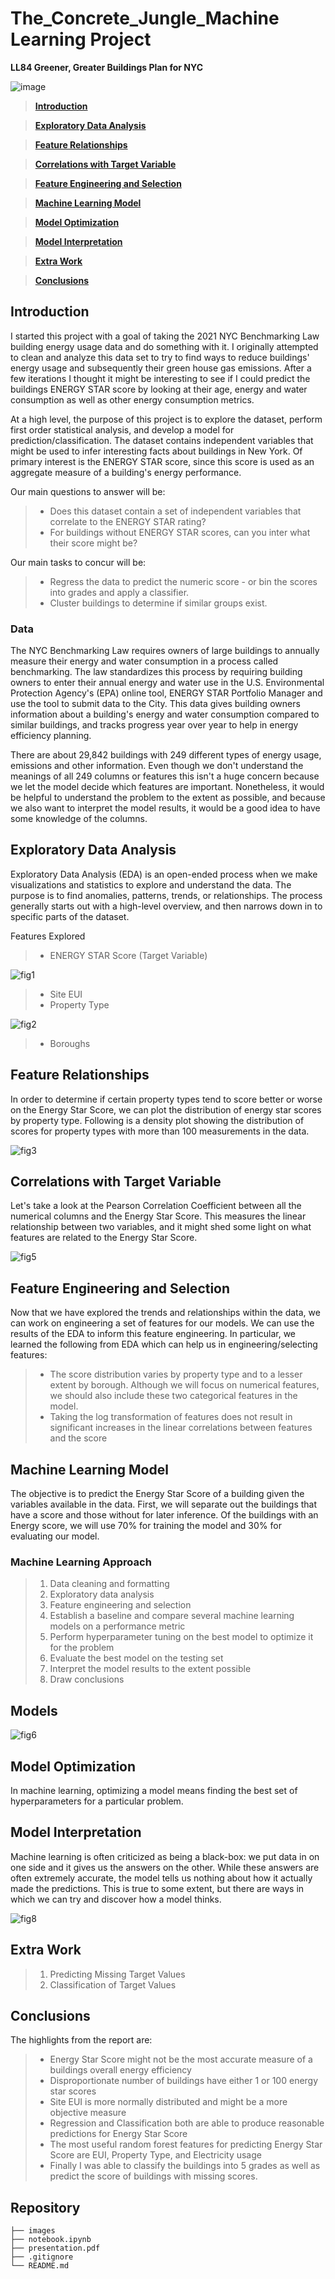 # The_Concrete_Jungle_Machine Learning Project
**LL84 Greener, Greater Buildings Plan for NYC**

![image](./images/nycimage.jpg)

>**[Introduction](#Introduction)**

>**[Exploratory Data Analysis](#Exploratory-Data-Analysis)**

>**[Feature Relationships](#Feature-Relationships)**

>**[Correlations with Target Variable](#Correlations-with-Target-Variable)**

>**[Feature Engineering and Selection](#Feature-Engineering-and-Selection)**

>**[Machine Learning Model](#Machine-Learning)**

>**[Model Optimization](#Model-Optimization)**

>**[Model Interpretation](#Model-Interpretation)**

>**[Extra Work](#Extra_Work)**

>**[Conclusions](#Conclusions)**


## Introduction

I started this project with a goal of taking the 2021 NYC Benchmarking Law building energy usage data and do something with it. I originally attempted to clean and analyze this data set to try to find ways to reduce buildings' energy usage and subsequently their green house gas emissions. After a few iterations I thought it might be interesting to see if I could predict the buildings ENERGY STAR score by looking at their age, energy and water consumption as well as other energy consumption metrics.

At a high level, the purpose of this project is to explore the dataset, perform first order statistical analysis, and develop a model for prediction/classification. The dataset contains independent variables that might be used to infer interesting facts about buildings in New York. Of primary interest is the ENERGY STAR score, since this score is used as an aggregate measure of a building's energy performance.

Our main questions to answer will be:

> * Does this dataset contain a set of independent variables that correlate to the ENERGY STAR rating?
> * For buildings without ENERGY STAR scores, can you inter what their score might be?

Our main tasks to concur will be:

> * Regress the data to predict the numeric score - or bin the scores into grades and apply a classifier.
> * Cluster buildings to determine if similar groups exist.

### Data
The NYC Benchmarking Law requires owners of large buildings to annually measure their energy and water consumption in a process called benchmarking. The law standardizes this process by requiring building owners to enter their annual energy and water use in the U.S. Environmental Protection Agency's (EPA) online tool, ENERGY STAR Portfolio Manager and use the tool to submit data to the City. This data gives building owners information about a building's energy and water consumption compared to similar buildings, and tracks progress year over year to help in energy efficiency planning.

There are about 29,842 buildings with 249 different types of energy usage, emissions and other information. Even though we don't understand the meanings of all 249 columns or features this isn't a huge concern because we let the model decide which features are important. Nonetheless, it would be helpful to understand the problem to the extent as possible, and because we also want to interpret the model results, it would be a good idea to have some knowledge of the columns.

## Exploratory Data Analysis
Exploratory Data Analysis (EDA) is an open-ended process when we make visualizations and statistics to explore and understand the data. The purpose is to find anomalies, patterns, trends, or relationships. The process generally starts out with a high-level overview, and then narrows down in to specific parts of the dataset.

Features Explored
> * ENERGY STAR Score (Target Variable)

![fig1](./images/fig01_ENERGY_STAR_Score_Distribution.png)

> * Site EUI 
> * Property Type

![fig2](./images/fig02_Property_Type_Frequency.png)

> * Boroughs

## Feature Relationships
In order to determine if certain property types tend to score better or worse on the Energy Star Score, we can plot the distribution of energy star scores by property type. Following is a density plot showing the distribution of scores for property types with more than 100 measurements in the data.

![fig3](./images/fig04_Energy_Star_Property_Density_Plot.png)

## Correlations with Target Variable
Let's take a look at the Pearson Correlation Coefficient between all the numerical columns and the Energy Star Score. This measures the linear relationship between two variables, and it might shed some light on what features are related to the Energy Star Score.

![fig5](./images/fig05_Two_Variable_Plot.png)

## Feature Engineering and Selection
Now that we have explored the trends and relationships within the data, we can work on engineering a set of features for our models. We can use the results of the EDA to inform this feature engineering. In particular, we learned the following from EDA which can help us in engineering/selecting features:

> * The score distribution varies by property type and to a lesser extent by borough. Although we will focus on numerical features, we should also include these two categorical features in the model.
> * Taking the log transformation of features does not result in significant increases in the linear correlations between features and the score

## Machine Learning Model
The objective is to predict the Energy Star Score of a building given the variables available in the data. First, we will separate out the buildings that have a score and those without for later inference. Of the buildings with an Energy score, we will use 70% for training the model and 30% for evaluating our model.

### Machine Learning Approach
> 1. Data cleaning and formatting
> 2. Exploratory data analysis
> 3. Feature engineering and selection
> 4. Establish a baseline and compare several machine learning models on a performance metric
> 5. Perform hyperparameter tuning on the best model to optimize it for the problem
> 6. Evaluate the best model on the testing set
> 7. Interpret the model results to the extent possible
> 8. Draw conclusions

## Models

![fig6](./images/fig06_Model_Comparison.png)

## Model Optimization
In machine learning, optimizing a model means finding the best set of hyperparameters for a particular problem.

## Model Interpretation
Machine learning is often criticized as being a black-box: we put data in on one side and it gives us the answers on the other. While these answers are often extremely accurate, the model tells us nothing about how it actually made the predictions. This is true to some extent, but there are ways in which we can try and discover how a model thinks.

![fig8](./images/fig08_Feature_Importances.png)

## Extra Work
> 1. Predicting Missing Target Values
> 2. Classification of Target Values

## Conclusions
The highlights from the report are:

> * Energy Star Score might not be the most accurate measure of a buildings overall energy efficiency
> * Disproportionate number of buildings have either 1 or 100 energy star scores
> * Site EUI is more normally distributed and might be a more objective measure
> * Regression and Classification both are able to produce reasonable predictions for Energy Star Score
> * The most useful random forest features for predicting Energy Star Score are EUI, Property Type, and Electricity usage
> * Finally I was able to classify the buildings into 5 grades as well as predict the score of buildings with missing scores.

## Repository

```
├── images                           
├── notebook.ipynb   
├── presentation.pdf         
├── .gitignore                               
└── README.md                            
```